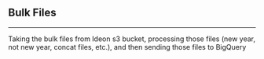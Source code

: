 ## Bulk Files
---

Taking the bulk files from Ideon s3 bucket, processing those files (new year, not new year, concat files, etc.), and then sending those files to BigQuery